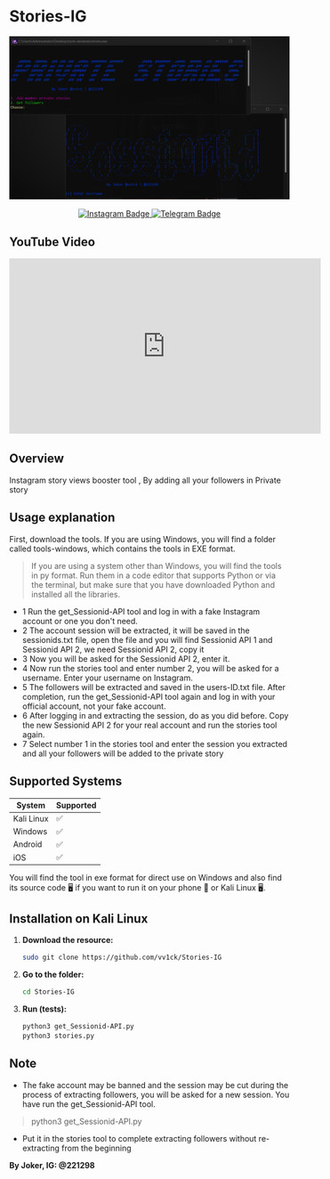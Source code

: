 # Stories-IG

<img src="Screenshot.png"></img>

<div align="center">
    <a href="https://instagram.com/221298">
        <img src="https://img.shields.io/badge/Instagram-@221298-purple?style=flat&logo=instagram" alt="Instagram Badge">
    </a>
    <a href="https://t.me/vv3ck">
        <img src="https://img.shields.io/badge/Telegram-@vv3ck-blue?style=flat&logo=telegram" alt="Telegram Badge">
    </a>
</div>

## YouTube Video

<div align="center">
    <iframe width="560" height="315" src="https://youtu.be/rMuSVyKENCc?si=q8vTmk1-4o1HO3mY" frameborder="0" allowfullscreen></iframe>
</div>

## Overview

Instagram story views booster tool , By adding all your followers in Private story


## Usage explanation
First, download the tools. If you are using Windows, you will find a folder called tools-windows, which contains the tools in EXE format.
> If you are using a system other than Windows, you will find the tools in py format. Run them in a code editor that supports Python or via the terminal, but make sure that you have downloaded Python and installed all the libraries.
- 1 Run the get_Sessionid-API tool and log in with a fake Instagram account or one you don't need.
- 2 The account session will be extracted, it will be saved in the sessionids.txt file, open the file and you will find Sessionid API 1 and Sessionid API 2, we need Sessionid API 2, copy it 
- 3 Now you will be asked for the Sessionid API 2, enter it.
- 4 Now run the stories tool and enter number 2, you will be asked for a username. Enter your username on Instagram.
- 5 The followers will be extracted and saved in the users-ID.txt file. After completion, run the get_Sessionid-API tool again and log in with your official account, not your fake account.
- 6 After logging in and extracting the session, do as you did before. Copy the new Sessionid API 2 for your real account and run the stories tool again.
- 7 Select number 1 in the stories tool and enter the session you extracted and all your followers will be added to the private story

## Supported Systems

| System     | Supported |
|------------|-----------|
| Kali Linux | ✅         |
| Windows    | ✅         |
| Android    | ✅         |
| iOS        | ✅         |

You will find the tool in exe format for direct use on Windows and also find its source code 🖥 if you want to run it on your phone 🥬 or Kali Linux 🖥.

## Installation on Kali Linux

1. **Download the resource:**

    ```sh
    sudo git clone https://github.com/vv1ck/Stories-IG
    ```

2. **Go to the folder:**

    ```sh
    cd Stories-IG
    ```

3. **Run (tests):**

    ```sh
    python3 get_Sessionid-API.py
    python3 stories.py
    ```

## Note

- The fake account may be banned and the session may be cut during the process of extracting followers, you will be asked for a new session. You have run the get_Sessionid-API tool.
> python3 get_Sessionid-API.py
- Put it in the stories tool to complete extracting followers without re-extracting from the beginning


**By Joker, IG: @221298**

[//]: # (These are reference links used in the body of this note and get stripped out when the markdown processor does its job. There is no need to format nicely because it shouldn't be seen. Thanks SO - http://stackoverflow.com/questions/4823468/store-comments-in-markdown-syntax)

   [dill]: <https://github.com/joemccann/dillinger>
   [git-repo-url]: <https://github.com/joemccann/dillinger.git>
   [john gruber]: <http://daringfireball.net>
   [df1]: <http://daringfireball.net/projects/markdown/>
   [markdown-it]: <https://github.com/markdown-it/markdown-it>
   [Ace Editor]: <http://ace.ajax.org>
   [node.js]: <http://nodejs.org>
   [Twitter Bootstrap]: <http://twitter.github.com/bootstrap/>
   [jQuery]: <http://jquery.com>
   [@tjholowaychuk]: <http://twitter.com/tjholowaychuk>
   [express]: <http://expressjs.com>
   [AngularJS]: <http://angularjs.org>
   [Gulp]: <http://gulpjs.com>

   [PlDb]: <https://github.com/joemccann/dillinger/tree/master/plugins/dropbox/README.md>
   [PlGh]: <https://github.com/joemccann/dillinger/tree/master/plugins/github/README.md>
   [PlGd]: <https://github.com/joemccann/dillinger/tree/master/plugins/googledrive/README.md>
   [PlOd]: <https://github.com/joemccann/dillinger/tree/master/plugins/onedrive/README.md>
   [PlMe]: <https://github.com/joemccann/dillinger/tree/master/plugins/medium/README.md>
   [PlGa]: <https://github.com/RahulHP/dillinger/blob/master/plugins/googleanalytics/README.md>
